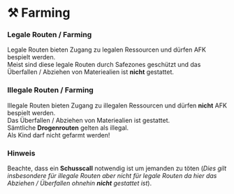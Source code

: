 # ⚒ Farming

### Legale Routen / Farming  <a href="#0-toc-title" id="0-toc-title"></a>

Legale Routen bieten Zugang zu legalen Ressourcen und dürfen AFK bespielt werden.\
Meist sind diese legale Routen durch Safezones geschützt und das Überfallen / Abziehen von Materiealien ist **nicht** gestattet.

### Illegale Routen / Farming  <a href="#1-toc-title" id="1-toc-title"></a>

Illegale Routen bieten Zugang zu illegalen Ressourcen und dürfen **nicht** AFK bespielt werden.\
Das Überfallen / Abziehen von Materiealien ist gestattet.\
Sämtliche **Drogenrouten** gelten als illegal.\
Als Kind darf nicht gefarmt werden!

### Hinweis  <a href="#2-toc-title" id="2-toc-title"></a>

Beachte, dass ein **Schusscall** notwendig ist um jemanden zu töten (_Dies gilt insbesondere für illegale Routen aber nicht für legale Routen da hier das Abziehen / Überfallen ohnehin **nicht** gestattet ist_).

